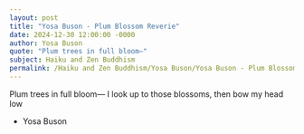 ```yaml
---
layout: post
title: "Yosa Buson - Plum Blossom Reverie"
date: 2024-12-30 12:00:00 -0000
author: Yosa Buson
quote: "Plum trees in full bloom—"
subject: Haiku and Zen Buddhism
permalink: /Haiku and Zen Buddhism/Yosa Buson/Yosa Buson - Plum Blossom Reverie
---
```


Plum trees in full bloom—
I look up to those blossoms,
then bow my head low


- Yosa Buson

